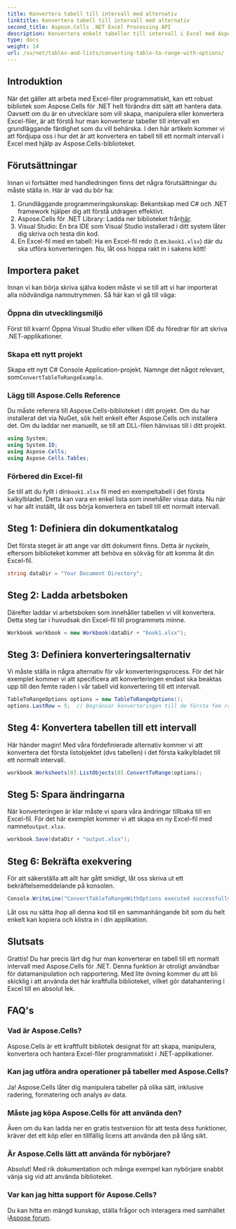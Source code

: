 ```yaml
---
title: Konvertera tabell till intervall med alternativ
linktitle: Konvertera tabell till intervall med alternativ
second_title: Aspose.Cells .NET Excel Processing API
description: Konvertera enkelt tabeller till intervall i Excel med Aspose.Cells för .NET med steg-för-steg-vägledning. Förbättra dina färdigheter i Excel-datamanipulation.
type: docs
weight: 14
url: /sv/net/tables-and-lists/converting-table-to-range-with-options/
---
```

## Introduktion
När det gäller att arbeta med Excel-filer programmatiskt, kan ett robust bibliotek som Aspose.Cells för .NET helt förändra ditt sätt att hantera data. Oavsett om du är en utvecklare som vill skapa, manipulera eller konvertera Excel-filer, är att förstå hur man konverterar tabeller till intervall en grundläggande färdighet som du vill behärska. I den här artikeln kommer vi att fördjupa oss i hur det är att konvertera en tabell till ett normalt intervall i Excel med hjälp av Aspose.Cells-biblioteket. 
## Förutsättningar
Innan vi fortsätter med handledningen finns det några förutsättningar du måste ställa in. Här är vad du bör ha:
1. Grundläggande programmeringskunskap: Bekantskap med C# och .NET framework hjälper dig att förstå utdragen effektivt.
2.  Aspose.Cells för .NET Library: Ladda ner biblioteket från[här](https://releases.aspose.com/cells/net/). 
3. Visual Studio: En bra IDE som Visual Studio installerad i ditt system låter dig skriva och testa din kod.
4.  En Excel-fil med en tabell: Ha en Excel-fil redo (t.ex.`book1.xlsx`) där du ska utföra konverteringen.
Nu, låt oss hoppa rakt in i sakens kött!
## Importera paket
Innan vi kan börja skriva själva koden måste vi se till att vi har importerat alla nödvändiga namnutrymmen. Så här kan vi gå till väga:
### Öppna din utvecklingsmiljö
Först till kvarn! Öppna Visual Studio eller vilken IDE du föredrar för att skriva .NET-applikationer. 
### Skapa ett nytt projekt
 Skapa ett nytt C# Console Application-projekt. Namnge det något relevant, som`ConvertTableToRangeExample`.
### Lägg till Aspose.Cells Reference
Du måste referera till Aspose.Cells-biblioteket i ditt projekt. Om du har installerat det via NuGet, sök helt enkelt efter Aspose.Cells och installera det. Om du laddar ner manuellt, se till att DLL-filen hänvisas till i ditt projekt.
```csharp
using System;
using System.IO;
using Aspose.Cells;
using Aspose.Cells.Tables;
```
### Förbered din Excel-fil
 Se till att du fyllt i din`book1.xlsx` fil med en exempeltabell i det första kalkylbladet. Detta kan vara en enkel lista som innehåller vissa data.
Nu när vi har allt inställt, låt oss börja konvertera en tabell till ett normalt intervall.
## Steg 1: Definiera din dokumentkatalog
Det första steget är att ange var ditt dokument finns. Detta är nyckeln, eftersom biblioteket kommer att behöva en sökväg för att komma åt din Excel-fil.
```csharp
string dataDir = "Your Document Directory";
```
## Steg 2: Ladda arbetsboken
Därefter laddar vi arbetsboken som innehåller tabellen vi vill konvertera. Detta steg tar i huvudsak din Excel-fil till programmets minne.
```csharp
Workbook workbook = new Workbook(dataDir + "book1.xlsx");
```
## Steg 3: Definiera konverteringsalternativ
Vi måste ställa in några alternativ för vår konverteringsprocess. För det här exemplet kommer vi att specificera att konverteringen endast ska beaktas upp till den femte raden i vår tabell vid konvertering till ett intervall.
```csharp
TableToRangeOptions options = new TableToRangeOptions();
options.LastRow = 5;  // Begränsar konverteringen till de första fem raderna
```
## Steg 4: Konvertera tabellen till ett intervall
Här händer magin! Med våra fördefinierade alternativ kommer vi att konvertera det första listobjektet (dvs tabellen) i det första kalkylbladet till ett normalt intervall.
```csharp
workbook.Worksheets[0].ListObjects[0].ConvertToRange(options);
```
## Steg 5: Spara ändringarna
När konverteringen är klar måste vi spara våra ändringar tillbaka till en Excel-fil. För det här exemplet kommer vi att skapa en ny Excel-fil med namnet`output.xlsx`.
```csharp
workbook.Save(dataDir + "output.xlsx");
```
## Steg 6: Bekräfta exekvering
För att säkerställa att allt har gått smidigt, låt oss skriva ut ett bekräftelsemeddelande på konsolen.
```csharp
Console.WriteLine("ConvertTableToRangeWithOptions executed successfully.\r\n");
```
Låt oss nu sätta ihop all denna kod till en sammanhängande bit som du helt enkelt kan kopiera och klistra in i din applikation.
## Slutsats
Grattis! Du har precis lärt dig hur man konverterar en tabell till ett normalt intervall med Aspose.Cells för .NET. Denna funktion är otroligt användbar för datamanipulation och rapportering. Med lite övning kommer du att bli skicklig i att använda det här kraftfulla biblioteket, vilket gör datahantering i Excel till en absolut lek.
## FAQ's
### Vad är Aspose.Cells?
Aspose.Cells är ett kraftfullt bibliotek designat för att skapa, manipulera, konvertera och hantera Excel-filer programmatiskt i .NET-applikationer.
### Kan jag utföra andra operationer på tabeller med Aspose.Cells?
Ja! Aspose.Cells låter dig manipulera tabeller på olika sätt, inklusive radering, formatering och analys av data.
### Måste jag köpa Aspose.Cells för att använda den?
Även om du kan ladda ner en gratis testversion för att testa dess funktioner, kräver det ett köp eller en tillfällig licens att använda den på lång sikt.
### Är Aspose.Cells lätt att använda för nybörjare?
Absolut! Med rik dokumentation och många exempel kan nybörjare snabbt vänja sig vid att använda biblioteket.
### Var kan jag hitta support för Aspose.Cells?
 Du kan hitta en mängd kunskap, ställa frågor och interagera med samhället i[Aspose forum](https://forum.aspose.com/c/cells/9).